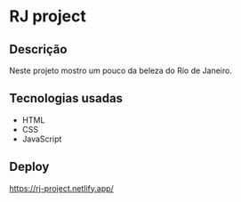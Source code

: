 # RJ project
## Descrição
Neste projeto mostro um pouco da beleza do Rio de Janeiro.

## Tecnologias usadas
- HTML
- CSS
- JavaScript

## Deploy
https://rj-project.netlify.app/
